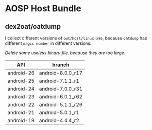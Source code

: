 # AOSP Host Bundle 

## dex2oat/oatdump

I collect different versions of `out/host/linux-x86`, because `oatdump` has different `magic number` in different versions.

*Delete some useless binary file, because they are too large.*

| API | branch |
| --- | ------ |
|android-26 |android-8.0.0_r17|
|android-25 |android-7.1.1_r1|
|android-24 |android-7.0.0_r31|
|android-23 |android-6.0.1_r62|
|android-22 |android-5.1.1_r26|
|android-21 |android-5.0.1_r1|
|android-19 |android-4.4.4_r2|
